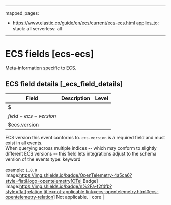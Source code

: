 <!-- This file is automatically generated. Don't edit it manually! -->
---
mapped_pages:
  - https://www.elastic.co/guide/en/ecs/current/ecs-ecs.html
applies_to:
  stack: all
  serverless: all
---

# ECS fields [ecs-ecs]

Meta-information specific to ECS.

## ECS field details [_ecs_field_details]

| Field | Description | Level |
| --- | --- | --- |
| $$$field-ecs-version$$$[ecs.version](#field-ecs-version) |
ECS version this event conforms to. `ecs.version` is a required field and must exist in all events.<br>When querying across multiple indices -- which may conform to slightly different ECS versions -- this field lets integrations adjust to the schema version of the events.type: keyword<br><br>
example: `1.0.0`<br>image:https://img.shields.io/badge/OpenTelemetry-4a5ca6?style=flat&logo=opentelemetry[OTel Badge] image:https://img.shields.io/badge/n%2Fa-f2f4fb?style=flat[relation,title=not-applicable,link=ecs-opentelemetry.html#ecs-opentelemetry-relation] Not applicable. | core |


